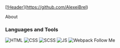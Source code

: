 [[!Header](https://github.com/AlexeiBrel/AlexeiBrel/blob/main/assest/gif.gif)](https://github.com/AlexeiBrel)

About

### Languages and Tools
![HTML](https://img.shields.io/badge/-HTML-orange?style=for-the-badge&logo=HTML)
![CSS](https://img.shields.io/badge/-CSS-red?style=for-the-badge&logo=CSS)
![SCSS](https://img.shields.io/badge/-SCSS-blue?style=for-the-badge&logo=SCSS)
![JS](https://img.shields.io/badge/-JS-green?style=for-the-badge&logo=JS)
![Webpack](https://img.shields.io/badge/-Webpack-black?style=for-the-badge&logo=Webpack)
Follow Me

 